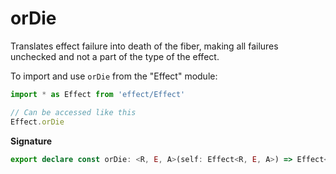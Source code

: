 # orDie

Translates effect failure into death of the fiber, making all failures
unchecked and not a part of the type of the effect.

To import and use `orDie` from the "Effect" module:

```ts
import * as Effect from 'effect/Effect'

// Can be accessed like this
Effect.orDie
```

**Signature**

```ts
export declare const orDie: <R, E, A>(self: Effect<R, E, A>) => Effect<R, never, A>
```
